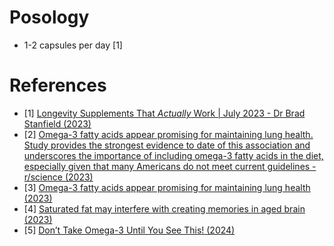 # Posology
- 1-2 capsules per day [1]

# References
- [1] [Longevity Supplements That *Actually* Work | July 2023 - Dr Brad Stanfield (2023)](https://www.youtube.com/watch?v=_hOxXq0wi-0)
- [2] [Omega-3 fatty acids appear promising for maintaining lung health. Study provides the strongest evidence to date of this association and underscores the importance of including omega-3 fatty acids in the diet, especially given that many Americans do not meet current guidelines - r/science (2023)](https://www.reddit.com/r/science/comments/155trqg/omega3_fatty_acids_appear_promising_for/)
- [3] [Omega-3 fatty acids appear promising for maintaining lung health (2023)](https://www.nhlbi.nih.gov/news/2023/omega-3-fatty-acids-appear-promising-maintaining-lung-health)
- [4] [Saturated fat may interfere with creating memories in aged brain (2023)](https://news.osu.edu/saturated-fat-may-interfere-with-creating-memories-in-aged-brain/)
- [5] [Don’t Take Omega-3 Until You See This! (2024)](https://www.youtube.com/watch?v=q71tHoHeXZo)